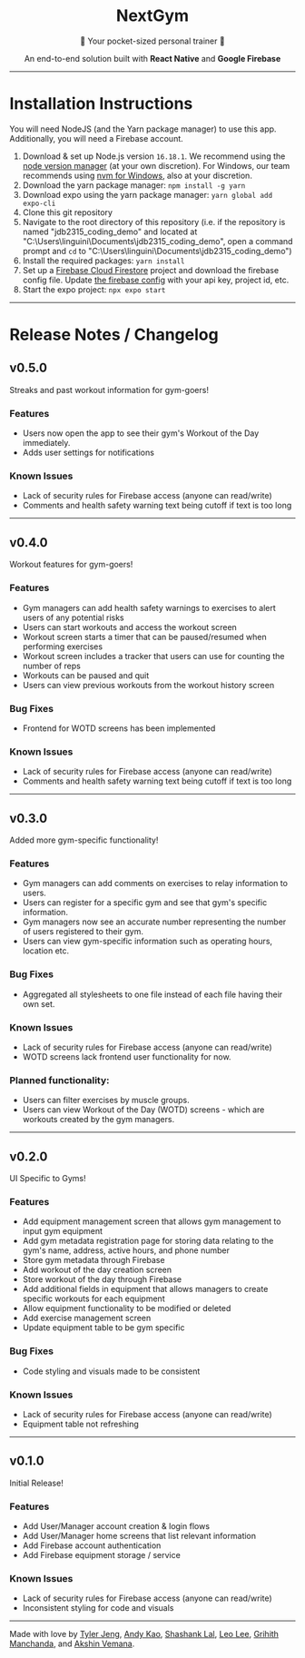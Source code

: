 <div align="center">
    <h1> NextGym </h1>
    <p>💪 Your pocket-sized personal trainer 💪</p>
    <p>An end-to-end solution built with <b> React Native</b> and <b>Google Firebase</b></p>
    <br\>
</div>

---

# Installation Instructions
You will need NodeJS (and the Yarn package manager) to use this app. Additionally, you will need a Firebase account.

1. Download & set up Node.js version `16.18.1`. We recommend using the [node version manager](https://github.com/nvm-sh/nvm) (at your own discretion). For Windows, our team recommends using [nvm for Windows](https://github.com/coreybutler/nvm-windows), also at your discretion.
2. Download the yarn package manager: `npm install -g yarn`
3. Download expo using the yarn package manager: `yarn global add expo-cli`
4. Clone this git repository
5. Navigate to the root directory of this repository (i.e. if the repository is named "jdb2315_coding_demo" and located at "C:\Users\linguini\Documents\jdb2315_coding_demo", open a command prompt and `cd` to "C:\Users\linguini\Documents\jdb2315_coding_demo")
6. Install the required packages: `yarn install`
7. Set up a [Firebase Cloud Firestore](https://firebase.google.com/docs/firestore/quickstart) project and download the firebase config file. Update [the firebase config](firebase-config.js) with your api key, project id, etc.
8. Start the expo project: `npx expo start`


---

# Release Notes / Changelog

## v0.5.0
Streaks and past workout information for gym-goers!
### Features
 - Users now open the app to see their gym's Workout of the Day immediately.
 - Adds user settings for notifications
### Known Issues
 - Lack of security rules for Firebase access (anyone can read/write)
 - Comments and health safety warning text being cutoff if text is too long
 
---

## v0.4.0
Workout features for gym-goers!
### Features
 - Gym managers can add health safety warnings to exercises to alert users of any potential risks
 - Users can start workouts and access the workout screen
 - Workout screen starts a timer that can be paused/resumed when performing exercises
 - Workout screen includes a tracker that users can use for counting the number of reps
 - Workouts can be paused and quit
 - Users can view previous workouts from the workout history screen
### Bug Fixes
 - Frontend for WOTD screens has been implemented
### Known Issues
 - Lack of security rules for Firebase access (anyone can read/write)
 - Comments and health safety warning text being cutoff if text is too long
 
---

## v0.3.0
Added more gym-specific functionality!
### Features
 - Gym managers can add comments on exercises to relay information to users.
 - Users can register for a specific gym and see that gym's specific information.
 - Gym managers now see an accurate number representing the number of users registered to their gym.
 - Users can view gym-specific information such as operating hours, location etc.
 ### Bug Fixes
 - Aggregated all stylesheets to one file instead of each file having their own set.
 ### Known Issues
- Lack of security rules for Firebase access (anyone can read/write)
- WOTD screens lack frontend user functionality for now.
 ### Planned functionality:
  - Users can filter exercises by muscle groups.
  - Users can view Workout of the Day (WOTD) screens - which are workouts created by the gym managers.
    
---

## v0.2.0
UI Specific to Gyms!
### Features
 - Add equipment management screen that allows gym management to input gym equipment
 - Add gym metadata registration page for storing data relating to the gym's name, address, active hours, and phone number
 - Store gym metadata through Firebase
 - Add workout of the day creation screen
 - Store workout of the day through Firebase
 - Add additional fields in equipment that allows managers to create specific workouts for each equipment
 - Allow equipment functionality to be modified or deleted
 - Add exercise management screen
 - Update equipment table to be gym specific
 ### Bug Fixes
 - Code styling and visuals made to be consistent
 ### Known Issues
- Lack of security rules for Firebase access (anyone can read/write)
- Equipment table not refreshing 
    
---
    
## v0.1.0
Initial Release!
### Features
- Add User/Manager account creation & login flows
- Add User/Manager home screens that list relevant information
- Add Firebase account authentication
- Add Firebase equipment storage / service
### Known Issues
- Lack of security rules for Firebase access (anyone can read/write)
- Inconsistent styling for code and visuals

---

Made with love by
[Tyler Jeng](https://github.com/TJeng7),
 [Andy Kao](https://github.com/randyoni),
 [Shashank Lal](https://github.com/shashanklal01),
 [Leo Lee](https://github.com/Leol536),
 [Grihith Manchanda](https://github.com/grihithmanchanda),
 and [Akshin Vemana](https://github.com/AkshinVemana).
